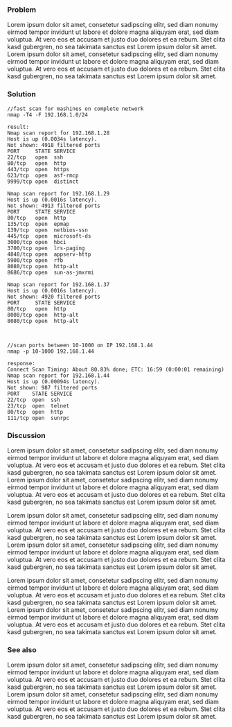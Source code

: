 

### Problem

Lorem ipsum dolor sit amet, consetetur sadipscing elitr, sed diam nonumy eirmod tempor invidunt ut labore et dolore magna aliquyam erat, sed diam voluptua. At vero eos et accusam et justo duo dolores et ea rebum. Stet clita kasd gubergren, no sea takimata sanctus est Lorem ipsum dolor sit amet. Lorem ipsum dolor sit amet, consetetur sadipscing elitr, sed diam nonumy eirmod tempor invidunt ut labore et dolore magna aliquyam erat, sed diam voluptua. At vero eos et accusam et justo duo dolores et ea rebum. Stet clita kasd gubergren, no sea takimata sanctus est Lorem ipsum dolor sit amet.

### Solution

```text
//fast scan for mashines on complete network 
nmap -T4 -F 192.168.1.0/24

result:
Nmap scan report for 192.168.1.28
Host is up (0.0034s latency).
Not shown: 4918 filtered ports
PORT     STATE SERVICE
22/tcp   open  ssh
80/tcp   open  http
443/tcp  open  https
623/tcp  open  asf-rmcp
9999/tcp open  distinct

Nmap scan report for 192.168.1.29
Host is up (0.0016s latency).
Not shown: 4913 filtered ports
PORT     STATE SERVICE
80/tcp   open  http
135/tcp  open  epmap
139/tcp  open  netbios-ssn
445/tcp  open  microsoft-ds
3000/tcp open  hbci
3700/tcp open  lrs-paging
4848/tcp open  appserv-http
5900/tcp open  rfb
8080/tcp open  http-alt
8686/tcp open  sun-as-jmxrmi

Nmap scan report for 192.168.1.37
Host is up (0.0016s latency).
Not shown: 4920 filtered ports
PORT     STATE SERVICE
80/tcp   open  http
8008/tcp open  http-alt
8080/tcp open  http-alt



//scan ports between 10-1000 on IP 192.168.1.44
nmap -p 10-1000 192.168.1.44
 
response:
Connect Scan Timing: About 80.83% done; ETC: 16:59 (0:00:01 remaining)
Nmap scan report for 192.168.1.44
Host is up (0.00094s latency).
Not shown: 987 filtered ports
PORT    STATE SERVICE
22/tcp  open  ssh
23/tcp  open  telnet
80/tcp  open  http
111/tcp open  sunrpc
```


### Discussion


Lorem ipsum dolor sit amet, consetetur sadipscing elitr, sed diam nonumy eirmod tempor invidunt ut labore et dolore magna aliquyam erat, sed diam voluptua. At vero eos et accusam et justo duo dolores et ea rebum. Stet clita kasd gubergren, no sea takimata sanctus est Lorem ipsum dolor sit amet. Lorem ipsum dolor sit amet, consetetur sadipscing elitr, sed diam nonumy eirmod tempor invidunt ut labore et dolore magna aliquyam erat, sed diam voluptua. At vero eos et accusam et justo duo dolores et ea rebum. Stet clita kasd gubergren, no sea takimata sanctus est Lorem ipsum dolor sit amet.

Lorem ipsum dolor sit amet, consetetur sadipscing elitr, sed diam nonumy eirmod tempor invidunt ut labore et dolore magna aliquyam erat, sed diam voluptua. At vero eos et accusam et justo duo dolores et ea rebum. Stet clita kasd gubergren, no sea takimata sanctus est Lorem ipsum dolor sit amet. Lorem ipsum dolor sit amet, consetetur sadipscing elitr, sed diam nonumy eirmod tempor invidunt ut labore et dolore magna aliquyam erat, sed diam voluptua. At vero eos et accusam et justo duo dolores et ea rebum. Stet clita kasd gubergren, no sea takimata sanctus est Lorem ipsum dolor sit amet.

Lorem ipsum dolor sit amet, consetetur sadipscing elitr, sed diam nonumy eirmod tempor invidunt ut labore et dolore magna aliquyam erat, sed diam voluptua. At vero eos et accusam et justo duo dolores et ea rebum. Stet clita kasd gubergren, no sea takimata sanctus est Lorem ipsum dolor sit amet. Lorem ipsum dolor sit amet, consetetur sadipscing elitr, sed diam nonumy eirmod tempor invidunt ut labore et dolore magna aliquyam erat, sed diam voluptua. At vero eos et accusam et justo duo dolores et ea rebum. Stet clita kasd gubergren, no sea takimata sanctus est Lorem ipsum dolor sit amet.


### See also

Lorem ipsum dolor sit amet, consetetur sadipscing elitr, sed diam nonumy eirmod tempor invidunt ut labore et dolore magna aliquyam erat, sed diam voluptua. At vero eos et accusam et justo duo dolores et ea rebum. Stet clita kasd gubergren, no sea takimata sanctus est Lorem ipsum dolor sit amet. Lorem ipsum dolor sit amet, consetetur sadipscing elitr, sed diam nonumy eirmod tempor invidunt ut labore et dolore magna aliquyam erat, sed diam voluptua. At vero eos et accusam et justo duo dolores et ea rebum. Stet clita kasd gubergren, no sea takimata sanctus est Lorem ipsum dolor sit amet.
